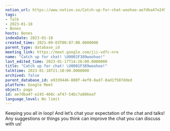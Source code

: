 ```yaml
---
notion_url: https://www.notion.so/Catch-up-for-chat-woohoo-ae7dba47e245460caf4754bc7a886eaf
tags:
- Talk
- 2023-01-18
- Bones
hosts: Bones
indexDate: 2023-01-18
created_time: 2021-09-03T00:07:00.0000000
parent_type: database_id
meeting_link: https://meet.google.com/jii-vdfc-nre
name: "Catch up for chat! \U0001F389woohoo!"
last_edited_time: 2023-01-17T14:26:00.0000000
title: "Catch up for chat! \U0001F389woohoo!"
talktime: 2023-01-18T21:10:00.0000000
archived: false
parent_database_id: e9339446-880f-4ef0-8ad7-8ad1f507dded
platform: Google Meet
object: page
id: ae7dba47-e245-460c-af47-54bc7a886eaf
language_level: No limit
---
```


Keeping you all in loop! And let’s chat your expectation of the chat and talks!
Any suggestions or things you think can improve the chat you can discuss with us!





